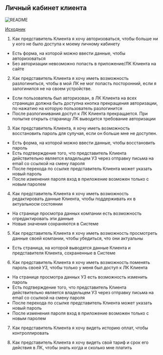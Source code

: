 ## Личный кабинет клиента

![README](https://plantuml.w1.money/png/bLJ9JW914BttLtIy3s5G21f2D7w3DouJc1WZ8W4cCL4J5fU39XhZsIN-m8WI9opZBrJ_aQzw5cH0KGvDLrUzLwzUDsmsMrQZvHnKXTWgjmuRSeKULPi6zAuwgaikzSd3zu16wbfoGX_xsBaq8NT5Matf05otollMhWtuCm0T3Hbp_bX8V9ocNRQQdBuddrurxmWb4_9ey1FlphQP03-nC5GCKUkXrWUD6v2KQbWdwanpeBEwGEpXr9-d7uJqMV4NSHg90u-6iR1C0lX0dwXmsJ6fUge3kthq5XQl9OhPO1yrOwnTrKO7e64QyvTgSsenP4YKMqAalPd0XIjrZia_TVeCmaVg9gJ89oYU0UP9NGaDhhPqMho-h9yN2uNN4jZGXUZwqhyJGEEGcsgEI-oz1UF7Ry5CtjOjzUFk7y6DnzBDv0tTSUFmJMjFfrVCLitDRgx-w-rzSrukDDvCle8NZVdBZo2x3BdeXPevSIg4KvM64NIFjXaXE9QfL57x93TaeR1NArUTYbqi8fVvAOLSJXPE3AUkAQFG22w7boZCQXh3E2b6kNN9C1tdkJGz6w_DXlbf2EKyp0oPkVej7wYqZrfshQBrJsMOh0DHogcdUFBaF9k0uA_l2m00 "README")

[Исходник](../../src/uc-cllient-profile.wsd)

1. Как представитель Клиента я хочу авторизоваться, чтобы больше ни у кого не было доступа к моему личному кабинету

* Есть форма, на которой можно ввести данные, чтобы авторизоваться
* Без авторизации невозможно попасть в приложение/ЛК Клиента на сайте

2. Как представитель Клиента я хочу иметь возможность разлогиниться, чтобы в мой ЛК не мог попасть посторонний, если я залогинился не на своем устройстве.

* Если пользователь был авторизован, в ЛК Клиента на всех страницах должна быть доступна кнопка прекращения авторизации, по нажатию на которую пользователь разлогинится
* После разлогинивания доступ к ЛК Клиента прекращается. При попытке открыть стараницу ЛК выводится требование авторизации

3. Как представитель Клиента, я хочу иметь возможность восстановить пароль для сулучая, если он больше мне не доступен.

* Есть форма, на которой можно ввести данные, чтобы восстановить пароль
* Есть подтверждение того, что представитель Клиента действительно является владельцем УЗ через отправку письма на email со ссылкой на смену пароля
* После перехода по ссылке представитель Клиента может указать новый пароль
* После изменения пароля вход в приложение возможен только с новым паролем

4. Как представитель Клиента я хочу иметь возможность редактировать данные Клиента, чтобы поддерживать их в актуальносм состоянии

* На странице просмотра данных компании есть возможность отредактировать эти данные
* Новые значения сохраняются в Системе

5. Как представитель Клиента я хочу иметь возможность просмотреть данные своей компании, чтобы убедиться, что они актуальны

* Есть страница, на которой выводятся данные Клиента и представителя Клиента, сохраненные в Системе

6. Как представитель Клиента я хочу иметь возможность поменять пароль своей УЗ, чтобы только у меня был доступ к ЛК Клиента

* На странице просмотра данных УЗ есть возможность изменить пароль
* Есть подтверждение того, что представитель Клиента действительно является владельцем УЗ через отправку письма на email со ссылкой на смену пароля
* После перехода по ссылке представитель Клиента может указать новый пароль
* После изменения пароля вход в приложение возможен только с новым паролем

7. Как представитель Клиента я хочу видеть историю оплат, чтобы контроллировать

8. Как представитель Клиента я хочу видеть свой тариф и срок его действия в ЛК, чтобы знать когда и сколько мне платить